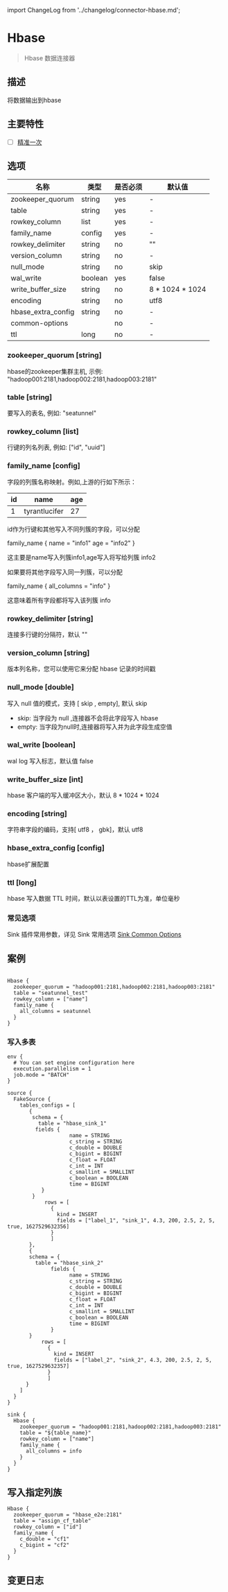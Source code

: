 import ChangeLog from '../changelog/connector-hbase.md';

# Hbase

> Hbase 数据连接器

## 描述

将数据输出到hbase

## 主要特性

- [ ] [精准一次](../../concept/connector-v2-features.md)

## 选项

|         名称         |   类型    | 是否必须 |       默认值       |
|--------------------|---------|------|-----------------|
| zookeeper_quorum   | string  | yes  | -               |
| table              | string  | yes  | -               |
| rowkey_column      | list    | yes  | -               |
| family_name        | config  | yes  | -               |
| rowkey_delimiter   | string  | no   | ""              |
| version_column     | string  | no   | -               |
| null_mode          | string  | no   | skip            |
| wal_write          | boolean | yes  | false           |
| write_buffer_size  | string  | no   | 8 * 1024 * 1024 |
| encoding           | string  | no   | utf8            |
| hbase_extra_config | string  | no   | -               |
| common-options     |         | no   | -               |
| ttl                | long    | no   | -               |

### zookeeper_quorum [string]

hbase的zookeeper集群主机, 示例: "hadoop001:2181,hadoop002:2181,hadoop003:2181"

### table [string]

要写入的表名, 例如: "seatunnel"

### rowkey_column [list]

行键的列名列表, 例如: ["id", "uuid"]

### family_name [config]

字段的列簇名称映射。例如,上游的行如下所示：

| id |     name      | age |
|----|---------------|-----|
| 1  | tyrantlucifer | 27  |

id作为行键和其他写入不同列簇的字段，可以分配

family_name {
name = "info1"
age = "info2"
}

这主要是name写入列簇info1,age写入将写给列簇 info2

如果要将其他字段写入同一列簇，可以分配

family_name {
all_columns = "info"
}

这意味着所有字段都将写入该列簇 info

### rowkey_delimiter [string]

连接多行键的分隔符，默认 ""

### version_column [string]

版本列名称，您可以使用它来分配 hbase 记录的时间戳

### null_mode [double]

写入 null 值的模式，支持 [ skip , empty], 默认 skip

- skip: 当字段为 null ,连接器不会将此字段写入 hbase
- empty: 当字段为null时,连接器将写入并为此字段生成空值

### wal_write [boolean]

wal log 写入标志，默认值 false

### write_buffer_size [int]

hbase 客户端的写入缓冲区大小，默认 8 * 1024 * 1024

### encoding [string]

字符串字段的编码，支持[ utf8 ， gbk]，默认 utf8

### hbase_extra_config [config]

hbase扩展配置

### ttl [long]

hbase 写入数据 TTL 时间，默认以表设置的TTL为准，单位毫秒

### 常见选项

Sink 插件常用参数，详见 Sink 常用选项 [Sink Common Options](../sink-common-options.md)

## 案例

```hocon

Hbase {
  zookeeper_quorum = "hadoop001:2181,hadoop002:2181,hadoop003:2181"
  table = "seatunnel_test"
  rowkey_column = ["name"]
  family_name {
    all_columns = seatunnel
  }
}

```

### 写入多表

```hocon
env {
  # You can set engine configuration here
  execution.parallelism = 1
  job.mode = "BATCH"
}

source {
  FakeSource {
    tables_configs = [
       {
        schema = {
          table = "hbase_sink_1"
         fields {
                    name = STRING
                    c_string = STRING
                    c_double = DOUBLE
                    c_bigint = BIGINT
                    c_float = FLOAT
                    c_int = INT
                    c_smallint = SMALLINT
                    c_boolean = BOOLEAN
                    time = BIGINT
           }
        }
            rows = [
              {
                kind = INSERT
                fields = ["label_1", "sink_1", 4.3, 200, 2.5, 2, 5, true, 1627529632356]
              }
              ]
       },
       {
       schema = {
         table = "hbase_sink_2"
              fields {
                    name = STRING
                    c_string = STRING
                    c_double = DOUBLE
                    c_bigint = BIGINT
                    c_float = FLOAT
                    c_int = INT
                    c_smallint = SMALLINT
                    c_boolean = BOOLEAN
                    time = BIGINT
              }
       }
           rows = [
             {
               kind = INSERT
               fields = ["label_2", "sink_2", 4.3, 200, 2.5, 2, 5, true, 1627529632357]
             }
             ]
      }
    ]
  }
}

sink {
  Hbase {
    zookeeper_quorum = "hadoop001:2181,hadoop002:2181,hadoop003:2181"
    table = "${table_name}"
    rowkey_column = ["name"]
    family_name {
      all_columns = info
    }
  }
}
```

## 写入指定列族

```hocon
Hbase {
  zookeeper_quorum = "hbase_e2e:2181"
  table = "assign_cf_table"
  rowkey_column = ["id"]
  family_name {
    c_double = "cf1"
    c_bigint = "cf2"
  }
}
```

## 变更日志

<ChangeLog />